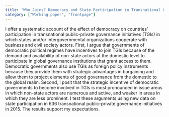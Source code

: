 ```yaml
---
title: "Who Joins? Democracy and State Participation in Transnational Governance"
category: ["Working paper", "frontpage"]
---
```

I offer a systematic account of the effect of democracy on countries’ participation in transnational
public-private governance initiatives (TGIs) in which states and/or intergovernmental
organizations cooperate with business and civil society actors. First, I argue that governments
of democratic political regimes have incentives to join TGIs because of the demand and availability
of non-state actors at the domestic level to participate in global governance institutions
that grant access to them. Democratic governments also use TGIs as foreign policy instruments
because they provide them with strategic advantages in bargaining and allow them to project
elements of good governance from the domestic to the global realm. Second, I posit that the
strategic incentive of democratic governments to become involved in TGIs is most pronounced
in issue areas in which non-state actors are numerous and active, and weaker in areas in which
they are less prominent. I test these arguments using new data on state participation in 636
transnational public-private governance initiatives in 2015. The results support my expectations.
